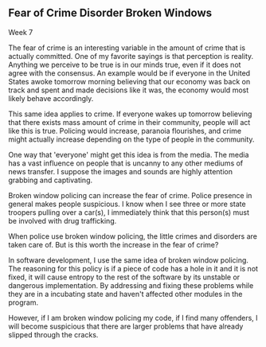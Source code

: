 Fear of Crime Disorder Broken Windows
-------------------------------------

Week 7

The fear of crime is an interesting variable in the amount of crime
that is actually committed. One of my favorite sayings is that
perception is reality. Anything we perceive to be true is in our minds
true, even if it does not agree with the consensus. An example would be
if everyone in the United States awoke tomorrow morning believing that our
economy was back on track and spent and made decisions like it was, the
economy would most likely behave accordingly.

This same idea applies to crime. If everyone wakes up tomorrow believing
that there exists mass amount of crime in their community, people will
act like this is true. Policing would increase, paranoia flourishes, and
crime might actually increase depending on the type of people in the
community.

One way that 'everyone' might get this idea is from the media. The media
has a vast influence on people that is uncanny to any other mediums of
news transfer. I suppose the images and sounds are highly attention
grabbing and captivating. 

Broken window policing can increase the fear of crime. Police presence
in general makes people suspicious. I know when I see three or more
state troopers pulling over a car(s), I immediately think that this
person(s) must be involved with drug trafficking. 

When police use broken window policing, the little crimes and disorders
are taken care of. But is this worth the increase in the fear of crime?

In software development, I use the same idea of broken window policing.
The reasoning for this policy is if a piece of code has a hole in it and
it is not fixed, it will cause entropy to the rest of the software by
its unstable or dangerous implementation. By addressing and fixing these
problems while they are in a incubating state and haven't affected other
modules in the program. 

However, if I am broken window policing my code, if I find many
offenders, I will become suspicious that there are larger problems that
have already slipped through the cracks.
